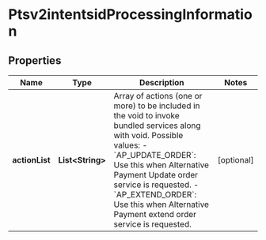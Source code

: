 
# Ptsv2intentsidProcessingInformation

## Properties
Name | Type | Description | Notes
------------ | ------------- | ------------- | -------------
**actionList** | **List&lt;String&gt;** | Array of actions (one or more) to be included in the void to invoke bundled services along with void. Possible values: - &#x60;AP_UPDATE_ORDER&#x60;: Use this when Alternative Payment Update order service is requested. - &#x60;AP_EXTEND_ORDER&#x60;: Use this when Alternative Payment extend order service is requested.  |  [optional]



